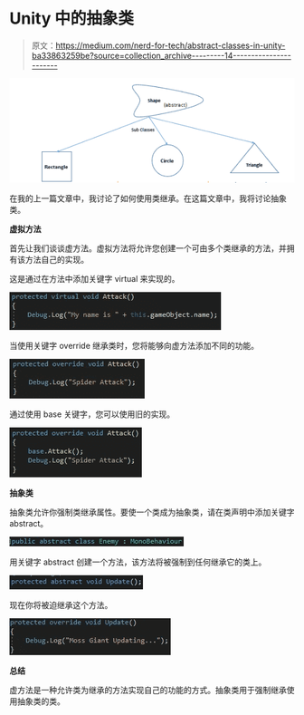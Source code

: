 # Unity 中的抽象类

> 原文：<https://medium.com/nerd-for-tech/abstract-classes-in-unity-ba33863259be?source=collection_archive---------14----------------------->

![](img/3d73bcf96c8cb4a960b22a7faf7038e8.png)

在我的上一篇文章中，我讨论了如何使用类继承。在这篇文章中，我将讨论抽象类。

**虚拟方法**

首先让我们谈谈虚方法。虚拟方法将允许您创建一个可由多个类继承的方法，并拥有该方法自己的实现。

这是通过在方法中添加关键字 virtual 来实现的。

![](img/8d0271ac44d7f0a60e19d6973cf7aba0.png)

当使用关键字 override 继承类时，您将能够向虚方法添加不同的功能。

![](img/8748b32bda83e425f39067588e681092.png)

通过使用 base 关键字，您可以使用旧的实现。

![](img/b928e30bc4b7554aa981f9a4712efe3b.png)

**抽象类**

抽象类允许你强制类继承属性。要使一个类成为抽象类，请在类声明中添加关键字 abstract。

![](img/42b9169700c979c1c2f72abdedadc887.png)

用关键字 abstract 创建一个方法，该方法将被强制到任何继承它的类上。

![](img/c88ff383a464ce5dd8832c0a31a050fd.png)

现在你将被迫继承这个方法。

![](img/c408bc67cdbcae68a67b08aed9d3cf57.png)

**总结**

虚方法是一种允许类为继承的方法实现自己的功能的方式。抽象类用于强制继承使用抽象类的类。
